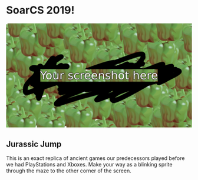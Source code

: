 # SoarCS 2019!

<!-- Note, the line below this one is what links to your screenshot, **DO NOT REMOVE** -->
![my_screenshot](./screenshot.jpg)

<!--
In this file, you should write a brief description of what your
project is, what you learned, and a simple screenshot of your work.

To add a screenshot, please replace `screenshot.png` with
your own screenshot.
-->

## Jurassic Jump
This is an exact replica of ancient games our predecessors played before we had PlayStations and Xboxes. Make your way as a blinking sprite through the maze to the other corner of the screen.
